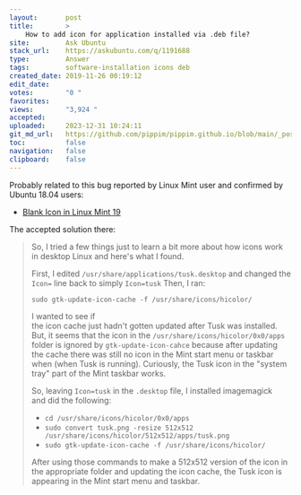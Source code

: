 ```yaml
---
layout:       post
title:        >
    How to add icon for application installed via .deb file?
site:         Ask Ubuntu
stack_url:    https://askubuntu.com/q/1191688
type:         Answer
tags:         software-installation icons deb
created_date: 2019-11-26 00:19:12
edit_date:    
votes:        "0 "
favorites:    
views:        "3,924 "
accepted:     
uploaded:     2023-12-31 10:24:11
git_md_url:   https://github.com/pippim/pippim.github.io/blob/main/_posts/2019/2019-11-26-How-to-add-icon-for-application-installed-via-.deb-file_.md
toc:          false
navigation:   false
clipboard:    false
---
```


Probably related to this bug reported by Linux Mint user and confirmed by Ubuntu 18.04 users:

- [Blank Icon in Linux Mint 19][1]

The accepted solution there:

> So, I tried a few things just to learn a bit more about how icons work  
> in desktop Linux and here's what I found.  
>   
> First, I edited `/usr/share/applications/tusk.desktop` and changed the  
> `Icon=` line back to simply `Icon=tusk` Then, I ran:  
>   
>     sudo gtk-update-icon-cache -f /usr/share/icons/hicolor/  
> I wanted to see if  
> the icon cache just hadn't gotten updated after Tusk was installed.  
> But, it seems that the icon in the `/usr/share/icons/hicolor/0x0/apps`  
> folder is ignored by `gtk-update-icon-cahce` because after updating  
> the cache there was still no icon in the Mint start menu or taskbar  
> when (when Tusk is running). Curiously, the Tusk icon in the "system  
> tray" part of the Mint taskbar works.  
>   
> So, leaving `Icon=tusk` in the `.desktop` file, I installed imagemagick  
> and did the following:  
>   
> -    `cd /usr/share/icons/hicolor/0x0/apps`  
> -    `sudo convert tusk.png -resize 512x512 /usr/share/icons/hicolor/512x512/apps/tusk.png`  
> -    `sudo gtk-update-icon-cache -f /usr/share/icons/hicolor/`  
>   
> After using those commands to make a 512x512 version of the icon in  
> the appropriate folder and updating the icon cache, the Tusk icon is  
> appearing in the Mint start menu and taskbar.  


  [1]: https://github.com/klaussinani/tusk/issues/143
